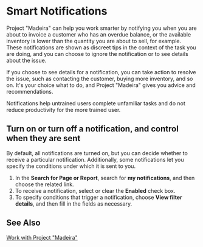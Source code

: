 <properties
	pageTitle="Smart Notifications | Project “Madeira”"
        description="Smart notifications give you advice and recommendations."
        services="project-madeira"
        documentationCenter=""
        authors="edupont04"
/>
<tags
    ms.service="project-madeira"
    ms.topic="article"
    ms.devlang="na"
    ms.tgt_pltfrm="na"
    ms.workload="na"
    ms.date="08/08/2016"
    ms.author="edupont04" />

# Smart Notifications
Project "Madeira" can help you work smarter by notifying you when you are about to invoice a customer who has an overdue balance, or the available inventory is lower than the quantity you are about to sell, for example. These notifications are shown as discreet tips in the context of the task you are doing, and you can choose to ignore the notification or to see details about the issue.  

If you choose to see details for a notification, you can take action to resolve the issue, such as contacting the customer, buying more inventory, and so on. It's your choice what to do, and Project "Madeira" gives you advice and recommendations.  

Notifications help untrained users complete unfamiliar tasks and do not reduce productivity for the more trained user.

## Turn on or turn off a notification, and control when they are sent
By default, all notifications are turned on, but you can decide whether to receive a particular notification. Additionally, some notifications let you specify the conditions under which it is sent to you.
1. In the **Search for Page or Report**, search for **my notifications**, and then choose the related link.
2. To receive a notification, select or clear the **Enabled** check box.
2. To specify conditions that trigger a notification, choose **View filter details**, and then fill in the fields as necessary.  
  
## See Also
[Work with Project "Madeira"](ui-work-product.md)
